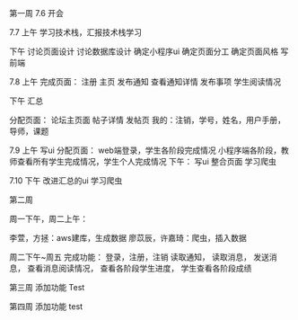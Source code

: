 第一周
7.6
开会

7.7
上午
学习技术栈，汇报技术栈学习

下午
讨论页面设计
讨论数据库设计
确定小程序ui
确定页面分工
确定页面风格
写前端

7.8
上午
完成页面：
注册
主页
发布通知
查看通知详情
发布事项
学生阅读情况

下午
汇总

分配页面：
论坛主页面
帖子详情
发帖页
我的：注销，学号，姓名，用户手册，导师，课题

7.9
上午
写ui
分配页面：
web端登录，学生各阶段完成情况
小程序端各阶段，教师查看所有学生完成情况，学生个人完成情况
下午：
写ui
整合页面
学习爬虫

7.10
下午
改进汇总的ui
学习爬虫

第二周

周一下午，周二上午：

李萱，方拯：aws建库，生成数据
廖苡辰，许嘉琦：爬虫，插入数据

周二下午~周五
完成功能：
登录，注册，注销
读取通知，
读取消息，
发送消息，
查看消息阅读情况，
查看各阶段学生进度，
学生查看各阶段成绩

第三周
添加功能
Test

第四周
添加功能 
test
